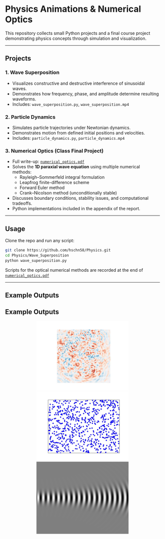 # Physics Animations & Numerical Optics

This repository collects small Python projects and a final course project demonstrating physics concepts through simulation and visualization.

---

## Projects

### 1. Wave Superposition
- Visualizes constructive and destructive interference of sinusoidal waves.
- Demonstrates how frequency, phase, and amplitude determine resulting waveforms.
- Includes: `wave_superposition.py`, `wave_superposition.mp4`

### 2. Particle Dynamics
- Simulates particle trajectories under Newtonian dynamics.
- Demonstrates motion from defined initial positions and velocities.
- Includes: `particle_dynamics.py`, `particle_dynamics.mp4`

### 3. Numerical Optics (Class Final Project)
- Full write-up: [`numerical_optics.pdf`](numerical_optics.pdf)
- Solves the **1D paraxial wave equation** using multiple numerical methods:
  - Rayleigh–Sommerfeld integral formulation
  - Leapfrog finite-difference scheme
  - Forward Euler method
  - Crank–Nicolson method (unconditionally stable)
- Discusses boundary conditions, stability issues, and computational tradeoffs.
- Python implementations included in the appendix of the report.

---

## Usage
Clone the repo and run any script:

```bash
git clone https://github.com/hschn58/Physics.git
cd Physics/Wave_Superposition
python wave_superposition.py
```

Scripts for the optical numerical methods are recorded at the end of [`numerical_optics.pdf`](numerical_optics.pdf)

---

## Example Outputs

## Example Outputs

<p align="center">
  <img src="Example_Media/wave_superposition.gif" alt="Wave Superposition" width="300">
  <img src="Example_Media/2D_particle_gas.gif" alt="Particle Dynamics" width="300">
  <img src="Example_Media/rayleigh_sommerfeld_integral.png" alt="Rayleigh–Sommerfeld Integral" width="300">
</p>

